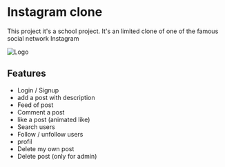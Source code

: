 
# Instagram clone

This project it's a school project. It's an limited clone of one of the famous social network Instagram

![Logo](https://www.meilleure-innovation.com/wp-content/uploads/2022/04/logo-instagram-788x444.png)


## Features

- Login / Signup
- add a post with description
- Feed of post
- Comment a post
- like a post (animated like)
- Search users
- Follow / unfollow users
- profil
- Delete my own post
- Delete post (only for admin)

